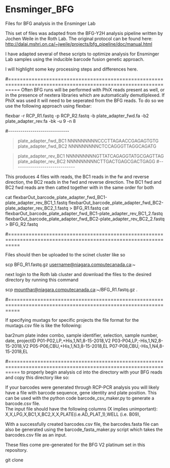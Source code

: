# Ensminger_BFG
Files for BFG analysis in the Ensminger Lab


This set of files was adapted from the BFG-Y2H analysis pipeline written by Jochen Weile in the Roth Lab. The original protocol can be found here: http://dalai.mshri.on.ca/~jweile/projects/bfg_pipeline/doc/manual.html

I have adapted several of these scripts to optimize analysis for Ensminger Lab samples using the inducible barcode fusion genetic approach. 

I will highlight some key processing steps and differences here. 


#================================================================================================================
Often BFG runs will be performed with PhiX reads present as well, or in the presence of nextera libraries which are automatically demutliplexed. If PhiX was used it will need to be seperated from the BFG reads. To do so we use the following approach using flexbar: 


flexbar -r RCP_R1.fastq -p RCP_R2.fastq -b plate_adapter_fwd.fa -b2 plate_adapter_rev.fa -bk -u 9 -n 8

#------------------------------
>plate_adapter_fwd_BC1
NNNNNNNNNCCCTTAGAACCGAGAGTGTG
>plate_adapter_fwd_BC2
NNNNNNNNNCTCCAGGGTTAGGCAGATG


>plate_adapter_rev_BC1
NNNNNNNNNGTTATCAGAGGTATGCGAGTTAG
>plate_adapter_rev_BC2
NNNNNNNNNCTTGACTGAGCGACTGAGG
#------------------------------



This produces 4 files with reads, the BC1 reads in the fw and reverse direction, the BC2 reads in the fwd and reverse direction. The BC1 fwd and BC2 fwd reads are then catted together with in the same order for both 

cat flexbarOut_barcode_plate_adapter_fwd_BC1-plate_adapter_rev_BC1_1.fastq flexbarOut_barcode_plate_adapter_fwd_BC2-plate_adapter_rev_BC2_1.fastq > BFG_R1.fastq
cat flexbarOut_barcode_plate_adapter_fwd_BC1-plate_adapter_rev_BC1_2.fastq flexbarOut_barcode_plate_adapter_fwd_BC2-plate_adapter_rev_BC2_2.fastq > BFG_R2.fastq

#================================================================================================================

Files should then be uploaded to the scinet cluster like so


scp BFG_R1.fastq.gz username@niagara.computecanada.ca:~


next login to the Roth lab cluster and download the files to the desired directory by running this command

scp mounthar@niagara.computecanada.ca:~/BFG_R1.fastq.gz . 


#================================================================================================================

If specifying muxtags for specific projects the file format for the muxtags.csv file is like the following: 

bar2num plate index combo, sample identifier, selection, sample number, date, projectID
P01-P02,LP,+His,1,N1,8-15-2018,V2
P03-P04,LP,-His,1,N2,8-15-2018,V2
P05-P06,CBU,+His,1,N3,8-15-2018,EL
P07-P08,CBU,-His,1,N4,8-15-2018,EL





#================================================================================================================
to properly begin analysis cd into the directory with your BFG reads and copy this directory like so: 


If your barcodes were generated through RCP-PCR analysis you will likely have a file with barcode sequence, gene identity and plate position. This can be used with the python code barcode_csv_maker.py to generate a barcode.csv file.  
The input file should have the following columns (X implies unimportant):
X,X,LPG,X,BC1,X,BC2,X,X,PLATE(i.e.AD_PLAT_1),WELL (i.e. B09),



With a successfully created barcodes.csv file, the barcodes.fasta file can also be generated using the barcode_fasta_maker.py script which takes the barcodes.csv file as an input.

These files come pre-generated for the BFG V2 platinum set in this repository.




git clone 


